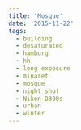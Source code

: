 ```yaml
---
title: 'Mosque'
date: '2015-11-22'
tags:
  - building
  - desaturated
  - hamburg
  - hh
  - long exposure
  - minaret
  - mosque
  - night shot
  - Nikon D300s
  - urban
  - winter
---
```

